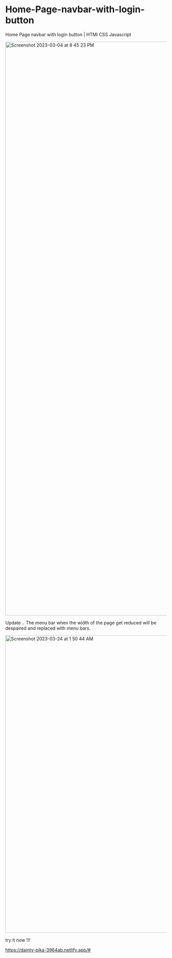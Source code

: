 # Home-Page-navbar-with-login-button
Home Page navbar with login button | HTMl CSS Javascript

<img width="1792" alt="Screenshot 2023-03-04 at 8 45 23 PM" src="https://user-images.githubusercontent.com/72815025/222920961-cf80f362-82d9-4704-bdd5-271070c13869.png">


Update .. 
The menu bar when the width of the page get reduced will be despaired and replaced with menu bars.

<img width="929" alt="Screenshot 2023-03-24 at 1 50 44 AM" src="https://user-images.githubusercontent.com/72815025/227382334-bb0b2a1c-8c5e-4fa4-aa96-b89761f7f071.png">

try it now !!!

https://dainty-pika-3964ab.netlify.app/#
